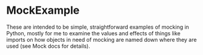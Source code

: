 # MockExample

These are intended to be simple, straightforward examples of mocking in Python, mostly for me to examine the values and effects of things like imports on how objects in need of mocking are named down where they are used (see Mock docs for details).
